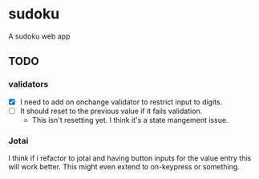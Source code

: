 # sudoku
A sudoku web app


## TODO

### validators

- [x] I need to add on onchange validator to restrict input to digits. 
- [ ] It should reset to the previous value if it fails validation.
  - This isn't resetting yet. I think it's a state mangement issue.
  
### Jotai

I think if i refactor to jotai and having button inputs for the value entry this will work better. This might even extend to on-keypress or something.
